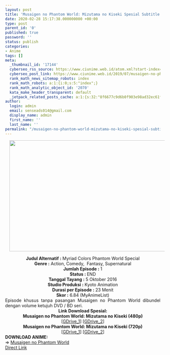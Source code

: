 ```yaml
---
layout: post
title: 'Musaigen no Phantom World: Mizutama no Kiseki Spesial Subtitle Indonesia'
date: 2020-02-28 15:17:38.000000000 +00:00
type: post
parent_id: '0'
published: true
password: ''
status: publish
categories:
- Anime
tags: []
meta:
  _thumbnail_id: '17144'
  cyberseo_rss_source: https://www.ciunime.web.id/atom.xml?start-index=2701&max-results=150
  cyberseo_post_link: https://www.ciunime.web.id/2019/07/musaigen-no-phantom-world-mizutama-no.html
  rank_math_news_sitemap_robots: index
  rank_math_robots: a:1:{i:0;s:5:"index";}
  rank_math_analytic_object_id: '2070'
  kata_make_header_transparent: default
  _jetpack_related_posts_cache: a:1:{s:32:"8f6677c9d6b0f903e98ad32ec61f8deb";a:2:{s:7:"expires";i:1663109889;s:7:"payload";a:0:{}}}
author:
  login: admin
  email: senseads014@gmail.com
  display_name: admin
  first_name: ''
  last_name: ''
permalink: "/musaigen-no-phantom-world-mizutama-no-kiseki-spesial-subtitle-indonesia/"
---
```

<div class="separator" style="clear: both; text-align: center;"><a href="https://1.bp.blogspot.com/-AiRyfknB9zs/XSdVe-xwAFI/AAAAAAAAbhM/iNATakLcNMoV5B0c16WsfVrztla4-1erACLcBGAs/s1600/Musaigen%2Bno%2BPhantom%2BWorld%2B-%2BMizutama%2Bno%2BKiseki.jpg" imageanchor="1" style="margin-left: 1em; margin-right: 1em;"><img border="0" data-original-height="720" data-original-width="1280" height="360" src="{{ site.baseurl }}/assets/2020/02/Musaigen%2Bno%2BPhantom%2BWorld%2B-%2BMizutama%2Bno%2BKiseki.jpg" width="640" /></a></div>
<p>
<div style="text-align: center;"><b>Judul</b><b><b> Alternatif</b> :</b> Myriad Colors Phantom World Special</div>
<div style="text-align: center;"><b><b>Genre :</b></b> Action, Comedy,&nbsp; Fantasy, Supernatural</div>
<div style="text-align: center;"><b>Jumlah Episode :</b> 1<br /><b>Status :&nbsp;</b>END<br /><b>Tanggal Tayang :</b> 5 Oktober 2016<br /><b>Studio Produksi :</b> Kyoto Animation<br /><b>Durasi per Episode :</b> 23 Menit</div>
<div style="text-align: center;"><b>Skor :</b> 6.84 (MyAnimeList)</div>
<div style="text-align: center;"></div>
<div style="text-align: justify;">Episode khusus tanpa pasangan Musaigen no Phantom World dibundel dengan volume ketujuh DVD / BD seri.</div>
<div style="text-align: justify;"></div>
<div style="text-align: justify;"></div>
<div style="text-align: center;"><b>Link Download Spesial:</b></div>
<div style="text-align: center;"><b>Musaigen no Phantom World: Mizutama no Kiseki (480p)</b></div>
<div style="text-align: center;">[<a href="https://drive.google.com/uc?id=1tqXk1WYv1D5i1brZN1wwG5UFdSLbC9kf" target="_blank" rel="noopener">GDrive_1</a>] [<a href="https://drive.google.com/uc?id=1X3aaRfcGC1FBU2tfsthtczbPsbn1x3HS" target="_blank" rel="noopener">GDrive_2</a>]</div>
<div style="text-align: center;"><b>Musaigen no Phantom World: Mizutama no Kiseki (720p)</b><br />[<a href="https://drive.google.com/uc?id=1sUKhjxwxOrI_pUXblanDP5CCdDqkRHde" target="_blank" rel="noopener">GDrive_1</a>] [<a href="https://drive.google.com/uc?id=1SQZEhwhyWtvr7pDENlWsiKrix37DpUPX" target="_blank" rel="noopener">GDrive_2</a>]
<div style="text-align: left;"></div>
<div style="text-align: left;"></div>
<div style="text-align: left;"><b>DOWNLOAD ANIME:</b></div>
<div style="text-align: left;"></div>
<div style="text-align: left;">=&gt;&nbsp;<a href="https://www.ciunime.web.id/2018/12/musaigen-no-phantom-world-episode-01-13.html" target="_blank" rel="noopener">Musaigen no Phantom World</a></div>
<div style="text-align: left;"></div>
</div>
<link rel="stylesheet" href="https://cdnjs.cloudflare.com/ajax/libs/font-awesome/4.7.0/css/font-awesome.min.css" />
<div class="divbtn"> <a href="https://handymansurrender.com/fihup8buzv?key=94550f7ce39444073321dde3b8782f97" class="btn"><i class="fa fa-download"></i> Direct Link</a> </div>
